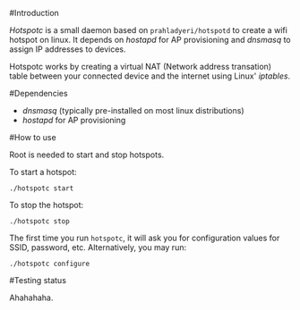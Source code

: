 #Introduction

*Hotspotc* is a small daemon based on `prahladyeri/hotspotd` to create a wifi
hotspot on linux. It depends on *hostapd* for AP provisioning and *dnsmasq* to
assign IP addresses to devices.

Hotspotc works by creating a virtual NAT (Network address transation) table
between your connected device and the internet using Linux' *iptables*.

#Dependencies
 * *dnsmasq* (typically pre-installed on most linux distributions)
 * *hostapd* for AP provisioning

#How to use

Root is needed to start and stop hotspots.

To start a hotspot:
```
./hotspotc start
```

To stop the hotspot:
```
./hotspotc stop
```

The first time you run `hotspotc`, it will ask you for configuration values for
SSID, password, etc. Alternatively, you may run:
```
./hotspotc configure
```

#Testing status

Ahahahaha.

